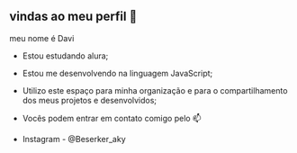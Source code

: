 ## vindas ao meu perfil 🖤

meu nome é Davi

- Estou estudando alura;
- Estou me desenvolvendo na linguagem JavaScript;
- Utilizo este espaço para minha organização e para o compartilhamento dos meus projetos e desenvolvidos;

- Vocês podem entrar em contato comigo pelo 📫

- Instagram - @Beserker_aky
